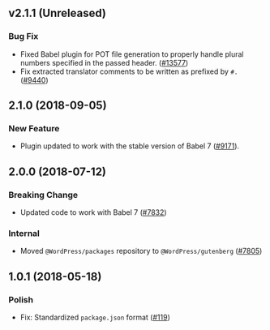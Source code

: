 ## v2.1.1 (Unreleased)

### Bug Fix

- Fixed Babel plugin for POT file generation to properly handle plural numbers specified in the passed header. ([#13577](https://github.com/WordPress/gutenberg/pull/13577))
- Fix extracted translator comments to be written as prefixed by `#.` ([#9440](https://github.com/WordPress/gutenberg/pull/9440))

## 2.1.0 (2018-09-05)

### New Feature

- Plugin updated to work with the stable version of Babel 7 ([#9171](https://github.com/WordPress/gutenberg/pull/9171)).

## 2.0.0 (2018-07-12)

### Breaking Change

- Updated code to work with Babel 7 ([#7832](https://github.com/WordPress/gutenberg/pull/7832))

### Internal

- Moved `@WordPress/packages` repository to `@WordPress/gutenberg` ([#7805](https://github.com/WordPress/gutenberg/pull/7805))

## 1.0.1 (2018-05-18)

### Polish

- Fix: Standardized `package.json` format  ([#119](https://github.com/WordPress/packages/pull/119))
